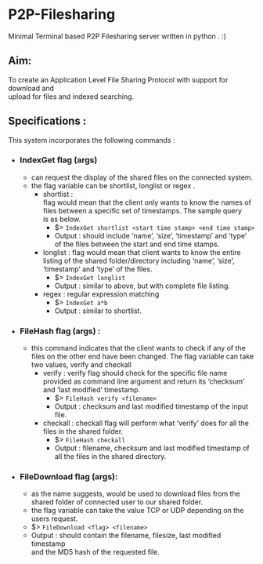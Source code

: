 
# P2P-Filesharing  
  
Minimal Terminal based P2P Filesharing server written in python . :)  
  
## Aim:  
  
To create an Application Level File Sharing Protocol with support for download and  
upload for files and indexed searching.  
## Specifications :  
  This system incorporates the following commands :
   
 - ### IndexGet flag (args) 
	  + can request the display of the shared files on the connected system.  
	  + the flag variable can be shortlist, longlist or regex .    
	    - shortlist :  
	      flag would mean that the client only wants to know the names of files between a specific set of timestamps. The sample query  
	      is as below.  
		   + $> `IndexGet shortlist <start time stamp> <end time stamp>`
		   + Output : should include ‘name’, ‘size’, ‘timestamp’ and ‘type’ of the files between the start and end time stamps.
	    - longlist : flag would mean that client wants to know the entire listing of the shared folder/directory including ‘name’, ‘size’, ‘timestamp’ and ‘type’ of the files.  
	       + $> `IndexGet longlist`   
		   + Output : similar to above, but with complete file listing.
	    - regex : regular expression matching  
	        + $> `IndexGet a*b`  
			+ Output : similar to shortlist.
  
 - ### FileHash flag (args) :  
    + this command indicates that the client wants to check if any of the files on the other end have been changed. The flag variable can take two values, verify and checkall  
      - verify : verify flag should check for the specific file name provided as command line argument and return its ‘checksum’ and ‘last modified’ timestamp.  
          + $> `FileHash verify <filename>`  
          + Output : checksum and last modified timestamp of the input file.  
      - checkall : checkall flag will perform what ‘verify’ does for all the files in the shared folder.  
          + $> `FileHash checkall`  
          + Output : filename, checksum and last modified timestamp of all the files in the shared directory.
  
 - ### FileDownload flag (args):  
    + as the name suggests, would be used to download files from the shared folder of connected user to our shared folder.  
    + the flag variable can take the value TCP or UDP depending on the users request.   
    + $> `FileDownload <flag> <filename>`  
    + Output : should contain the filename, filesize, last modified timestamp  
    and the MD5 hash of the requested file.

